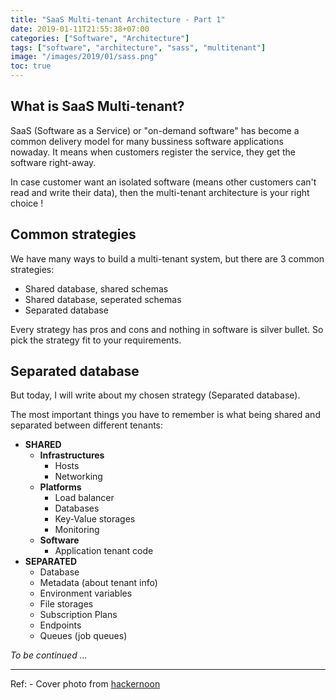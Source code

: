 ```yaml
---
title: "SaaS Multi-tenant Architecture - Part 1"
date: 2019-01-11T21:55:38+07:00
categories: ["Software", "Architecture"]
tags: ["software", "architecture", "sass", "multitenant"]
image: "/images/2019/01/sass.png"
toc: true
---
```


## What is SaaS Multi-tenant?

SaaS (Software as a Service) or "on-demand software" has become a common delivery model for many bussiness software applications nowaday. It means when customers register the service, they get the software right-away.

In case customer want an isolated software (means other customers can't read and write their data), then the multi-tenant architecture is your right choice ! 

## Common strategies

We have many ways to build a multi-tenant system, but there are 3 common strategies:

- Shared database, shared schemas
- Shared database, seperated schemas
- Separated database

Every strategy has pros and cons and nothing in software is silver bullet. So pick the strategy fit to your requirements.

## Separated database 

But today, I will write about my chosen strategy (Separated database).

The most important things you have to remember is what being shared and separated between different tenants:

- **SHARED**
	- **Infrastructures**
    	- Hosts
        - Networking
	- **Platforms**
    	- Load balancer
    	- Databases
        - Key-Value storages
        - Monitoring
	- **Software**
    	- Application tenant code
- **SEPARATED**
	- Database
    - Metadata (about tenant info)
    - Environment variables
    - File storages
    - Subscription Plans
    - Endpoints
    - Queues (job queues)

*To be continued ...*

--------------------

Ref:
    - Cover photo from [hackernoon](https://hackernoon.com/saas-software-as-a-service-platform-architecture-757a432270f5)